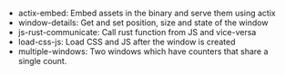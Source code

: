 * actix-embed: Embed assets in the binary and serve them using actix
* window-details: Get and set position, size and state of the window
* js-rust-communicate: Call rust function from JS and vice-versa
* load-css-js: Load CSS and JS after the window is created
* multiple-windows: Two windows which have counters that share a single count.